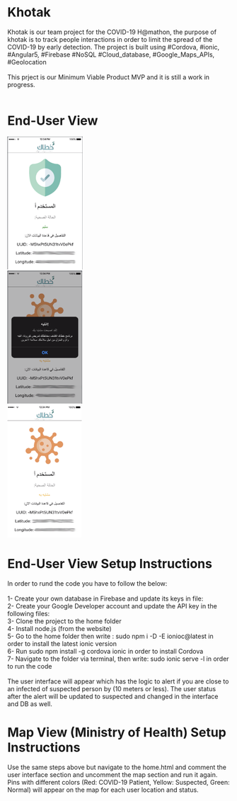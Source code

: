 # Khotak
Khotak is our team project for the COVID-19 H@mathon, the purpose of khotak is to track people interactions in order to limit the spread of the COVID-19 by early detection. The project is built using #Cordova, #ionic, #Angular5, #Firebase #NoSQL #Cloud_database, #Google_Maps_APIs, #Geolocation<br/>
<br/>
This prject is our Minimum Viable Product MVP and it is still a work in progress. <br/>
<br/>

# End-User View

<img src="https://github.com/Faten1995/Khotak/blob/master/screenshot1.png" height=300>
<br/>
<img src="https://github.com/Faten1995/Khotak/blob/master/screenshot2.png" height=300>
<br/>
<img src="https://github.com/Faten1995/Khotak/blob/master/screenshot3.png" height=300>

# End-User View Setup Instructions
In order to rund the code you have to follow the below:<br/>
<br/>
1- Create your own database in Firebase and update its keys in file: <br/>
2- Create your Google Developer account and update the API key in the following files:<br/>
3- Clone the project to the home folder <br/>
4- Install node.js (from the website) <br/>
5- Go to the home folder then write : sudo npm i -D -E ionioc@latest in order to install the latest ionic version<br/>
6- Run sudo npm install -g cordova ionic in order to install Cordova<br/>
7- Navigate to the folder via terminal, then write: sudo ionic serve -l in order to run the code<br/>
<br/>
The user interface will appear which has the logic to alert if you are close to an infected of suspected person by (10 meters or less). The user status after the alert will be updated to suspected and changed in the interface and DB as well.<br/>

# Map View (Ministry of Health) Setup Instructions

Use the same steps above but navigate to the home.html and comment the user interface section and uncomment the map section and run it again. Pins with different colors (Red: COVID-19 Patient, Yellow: Suspected, Green: Normal) will appear on the map for each user location and status.<br/>
